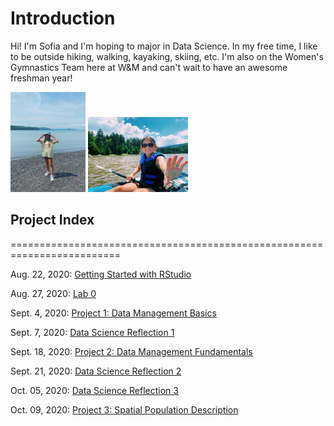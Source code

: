 # Introduction
Hi! I'm Sofia and I'm hoping to major in Data Science. In my free time, I like to be outside hiking, walking, kayaking, skiing, etc. I'm also on the Women's Gymnastics Team here at W&M and can't wait to have an awesome freshman year!

<img src="photo1.jpg" width="120" height="160" /> <img src="photo2.jpg" width="160" height="120" />

## Project Index
=========================================================================

Aug. 22, 2020: [Getting Started with RStudio](08_22_20.md) 

Aug. 27, 2020: [Lab 0](08_27_20.md)

Sept. 4, 2020: [Project 1: Data Management Basics](09_04_20.md)

Sept. 7, 2020: [Data Science Reflection 1](reflection1.md)

Sept. 18, 2020: [Project 2: Data Management Fundamentals](09_18_20.md)

Sept. 21, 2020: [Data Science Reflection 2](reflection2.md)

Oct. 05, 2020: [Data Science Reflection 3](reflection3.md)

Oct. 09, 2020: [Project 3: Spatial Population Description](10_09_20.md)
